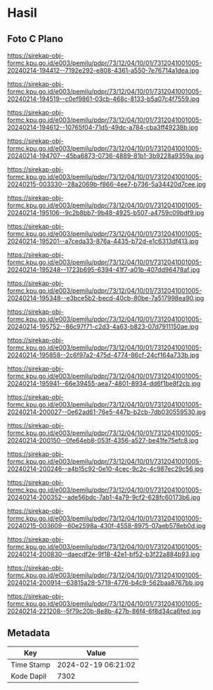 # Hasil

## Foto C Plano

https://sirekap-obj-formc.kpu.go.id/e003/pemilu/pdpr/73/12/04/10/01/7312041001005-20240214-194412--7192e292-e808-4361-a550-7e76714a1dea.jpg

https://sirekap-obj-formc.kpu.go.id/e003/pemilu/pdpr/73/12/04/10/01/7312041001005-20240214-194519--c0ef9861-03cb-468c-8133-b5a07c4f7559.jpg

https://sirekap-obj-formc.kpu.go.id/e003/pemilu/pdpr/73/12/04/10/01/7312041001005-20240214-194612--10765f04-71d5-49dc-a784-cba3ff49238b.jpg

https://sirekap-obj-formc.kpu.go.id/e003/pemilu/pdpr/73/12/04/10/01/7312041001005-20240214-194707--45ba6873-0736-4889-81b1-3b9228a9359a.jpg

https://sirekap-obj-formc.kpu.go.id/e003/pemilu/pdpr/73/12/04/10/01/7312041001005-20240215-003330--28a2069b-f866-4ee7-b736-5a34420d7cee.jpg

https://sirekap-obj-formc.kpu.go.id/e003/pemilu/pdpr/73/12/04/10/01/7312041001005-20240214-195106--9c2b8bb7-9b48-4925-b507-a4759c09bdf9.jpg

https://sirekap-obj-formc.kpu.go.id/e003/pemilu/pdpr/73/12/04/10/01/7312041001005-20240214-195201--a7ceda33-876a-4435-b72d-e1c6313df413.jpg

https://sirekap-obj-formc.kpu.go.id/e003/pemilu/pdpr/73/12/04/10/01/7312041001005-20240214-195248--1723b695-6394-41f7-a01b-407dd96478af.jpg

https://sirekap-obj-formc.kpu.go.id/e003/pemilu/pdpr/73/12/04/10/01/7312041001005-20240214-195348--e3bce5b2-becd-40cb-80be-7a517998ea90.jpg

https://sirekap-obj-formc.kpu.go.id/e003/pemilu/pdpr/73/12/04/10/01/7312041001005-20240214-195752--86c97f71-c2d3-4a63-b823-07d7911150ae.jpg

https://sirekap-obj-formc.kpu.go.id/e003/pemilu/pdpr/73/12/04/10/01/7312041001005-20240214-195858--2c6f97a2-475d-4774-86cf-24cf164a733b.jpg

https://sirekap-obj-formc.kpu.go.id/e003/pemilu/pdpr/73/12/04/10/01/7312041001005-20240214-195941--66e39455-aea7-4801-8934-dd6f1be8f2cb.jpg

https://sirekap-obj-formc.kpu.go.id/e003/pemilu/pdpr/73/12/04/10/01/7312041001005-20240214-200027--0e62ad61-76e5-447b-b2cb-7db030559530.jpg

https://sirekap-obj-formc.kpu.go.id/e003/pemilu/pdpr/73/12/04/10/01/7312041001005-20240214-200150--0fe64eb8-053f-4356-a527-be41fe75efc8.jpg

https://sirekap-obj-formc.kpu.go.id/e003/pemilu/pdpr/73/12/04/10/01/7312041001005-20240214-200246--a4b15c92-0e10-4cec-9c2c-4c987ec29c56.jpg

https://sirekap-obj-formc.kpu.go.id/e003/pemilu/pdpr/73/12/04/10/01/7312041001005-20240214-200352--ade56bdc-7ab1-4a79-9cf2-628fc60173b6.jpg

https://sirekap-obj-formc.kpu.go.id/e003/pemilu/pdpr/73/12/04/10/01/7312041001005-20240215-003609--60e2598a-430f-4558-8975-07aeb578eb0d.jpg

https://sirekap-obj-formc.kpu.go.id/e003/pemilu/pdpr/73/12/04/10/01/7312041001005-20240214-200830--daecdf2e-9f18-42e1-bf52-b3f22a884b93.jpg

https://sirekap-obj-formc.kpu.go.id/e003/pemilu/pdpr/73/12/04/10/01/7312041001005-20240214-200914--63815a28-5719-4776-b4c9-562baa8767bb.jpg

https://sirekap-obj-formc.kpu.go.id/e003/pemilu/pdpr/73/12/04/10/01/7312041001005-20240214-221208--5f79c20b-8e8b-427b-86f4-6f8d34ca6fed.jpg


## Metadata

| Key        | Value               |
| ---------- | ------------------- |
| Time Stamp | 2024-02-19 06:21:02 |
| Kode Dapil | 7302                |



